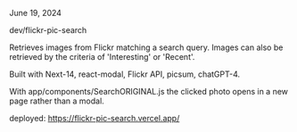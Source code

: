 June 19, 2024

dev/flickr-pic-search

Retrieves images from Flickr matching a search query.
Images can also be retrieved by the criteria of 'Interesting'
or 'Recent'.

Built with Next-14, react-modal, Flickr API, picsum, chatGPT-4.

With app/components/SearchORIGINAL.js the clicked photo opens
in a new page rather than a modal.

deployed:
    https://flickr-pic-search.vercel.app/
